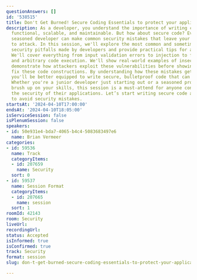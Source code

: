 ```yaml
---
questionAnswers: []
id: '538515'
title: Don't Get Burned! Secure Coding Essentials to protect your application
description: As a developer, you understand the importance of writing code that is
  functional, scalable, and maintainable. But how about secure code? Even the most
  seasoned developer can make common security mistakes that leave your code vulnerable
  to attack. In this session, we'll explore the most common and sometimes unknown
  security pitfalls made by developers and provide practical tips for avoiding them.
  We'll cover everything from input validation errors to injection to file overwrites
  and arbitrary code execution. We'll show real-world examples of insecure code and
  demonstrate how attackers exploit these vulnerabilities before showing you how to
  fix these code constructions. By understanding how these mistakes get exploited,
  you'll be better equipped to write secure, bulletproof code that can withstand attacks.
  Whether you're a junior developer just starting out or a seasoned pro looking to
  brush up on your skills, this session is a must-attend for anyone concerned with
  the security of their applications. Let’s start writing secure code and learn how
  to avoid security mistakes.
startsAt: '2024-04-10T17:00:00'
endsAt: '2024-04-10T18:05:00'
isServiceSession: false
isPlenumSession: false
speakers:
- id: 50e931e4-bda7-4065-b4c4-5083683497e6
  name: Brian Vermeer
categories:
- id: 59536
  name: Track
  categoryItems:
  - id: 207659
    name: Security
  sort: 0
- id: 59537
  name: Session Format
  categoryItems:
  - id: 207665
    name: session
  sort: 1
roomId: 42143
room: Security
liveUrl: 
recordingUrl: 
status: Accepted
isInformed: true
isConfirmed: true
track: Security
format: session
slug: don-t-get-burned-secure-coding-essentials-to-protect-your-application

---
```

